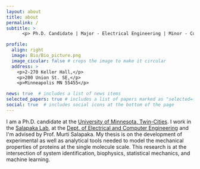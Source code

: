```yaml
---
layout: about
title: about
permalink: /
subtitle: >
      <p> Ph.D. Candidate | Major - Electrical Engineering | Minor - Computer Science </p>

profile:
  align: right
  image: Bio/Bio_picture.png
  image_cicular: false # crops the image to make it circular
  address: >
    <p>2-270 Keller Hall,</p>
    <p>200 Union St. SE,</p>
    <p>Minneapolis MN 55455</p>

news: true  # includes a list of news items
selected_papers: true # includes a list of papers marked as "selected={true}"
social: true  # includes social icons at the bottom of the page
---
```


I am a Ph.D. candidate at the [University of Minnesota, Twin-Cities](https://twin-cities.umn.edu/). I work in the [Salapaka Lab](http://salapakalab.ece.umn.edu/), at the [Dept. of Electrical and Computer Engineering](https://cse.umn.edu/ece) and I'm advised by Prof. Murti Salapaka.
My thesis is on the development of experimental as well as analytical tools needed to model the mechanical properties of proteins at the single molecule scale. This research is at the intersection of system identification, biophysics, statistical mechanics, and machine learning.    

<!--- Write your biography here (Test Test). Tell the world about yourself. Link to your favorite [subreddit](http://reddit.com). You can put a picture in, too. The code is already in, just name your picture `prof_pic.jpg` and put it in the `img/` folder.

Put your address / P.O. box / other info right below your picture. You can also disable any these elements by editing `profile` property of the YAML header of your `_pages/about.md`. Edit `_bibliography/papers.bib` and Jekyll will render your [publications page](/al-folio/publications/) automatically.

Link to your social media connections, too. This theme is set up to use [Font Awesome icons](http://fortawesome.github.io/Font-Awesome/) and [Academicons](https://jpswalsh.github.io/academicons/), like the ones below. Add your Facebook, Twitter, LinkedIn, Google Scholar, or just disable all of them.
-->
